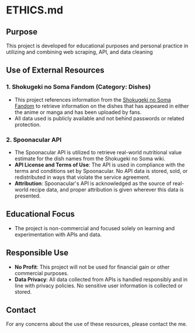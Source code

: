 # ETHICS.md

## Purpose
This project is developed for educational purposes and personal practice in utilizing and combining web scraping, API, and data cleaning

## Use of External Resources

### 1. **Shokugeki no Soma Fandom (Category: Dishes)**
- This project references information from the [Shokugeki no Soma Fandom](https://shokugekinosoma.fandom.com/wiki/Category:Dishes) to retrieve information on the dishes that has appeared in either the anime or manga and has been uploaded by fans.
- All data used is publicly available and not behind passwords or related protection.
  
### 2. **Spoonacular API**
- The Spoonacular API is utilized to retrieve real-world nutritional value estimate for the dish names from the Shokugeki no Soma wiki.
- **API License and Terms of Use**: The API is used in compliance with the terms and conditions set by Spoonacular. No API data is stored, sold, or redistributed in ways that violate the service agreement.
- **Attribution**: Spoonacular's API is acknowledged as the source of real-world recipe data, and proper attribution is given wherever this data is presented.

## Educational Focus
- The project is non-commercial and focused solely on learning and experimentation with APIs and data.

## Responsible Use
- **No Profit**: This project will not be used for financial gain or other commercial purposes.
- **Data Privacy**: All data collected from APIs is handled responsibly and in line with privacy policies. No sensitive user information is collected or stored.

## Contact
For any concerns about the use of these resources, please contact the me.

